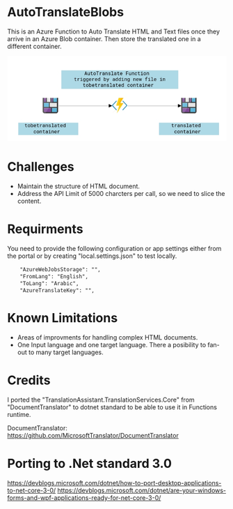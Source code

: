 # AutoTranslateBlobs
This is an Azure Function to Auto Translate HTML and Text files once they arrive in an Azure Blob container. Then store the translated one in a different container.

<p align="center">
  <img src="AutoTranslateBlobs.png">
</p>

# Challenges
- Maintain the structure of HTML document.
- Address the API Limit of 5000 charcters per call, so we need to slice the content.

# Requirments
You need to provide the following configuration or app settings either from the portal or by creating "local.settings.json" to test locally.
```
    "AzureWebJobsStorage": "",
    "FromLang": "English",
    "ToLang": "Arabic",
    "AzureTranslateKey": "",
```
# Known Limitations
- Areas of improvments for handling complex HTML documents.
- One Input language and one target language. There a posibility to fan-out to many target languages.

# Credits
I ported the "TranslationAssistant.TranslationServices.Core" from "DocumentTranslator" to dotnet standard to be able to use it in Functions runtime.

DocumentTranslator: https://github.com/MicrosoftTranslator/DocumentTranslator

# Porting to .Net standard 3.0
https://devblogs.microsoft.com/dotnet/how-to-port-desktop-applications-to-net-core-3-0/
https://devblogs.microsoft.com/dotnet/are-your-windows-forms-and-wpf-applications-ready-for-net-core-3-0/

